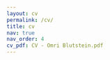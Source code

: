 ```yaml
---
layout: cv
permalink: /cv/
title: cv
nav: true
nav_order: 4
cv_pdf: CV - Omri Blutstein.pdf
---
```

